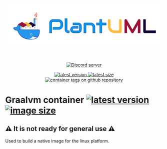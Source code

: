 <div align="center">
	<br />
	<p>	
		<img src="../.github/banner.png" alt="PlantUML Docker" />
	</p>
	<br />
	<p>
		<a href="https://discord.gg/sXhzexAQGh">
			<img src="https://img.shields.io/discord/1083727021328306236?color=5865F2&logo=discord&logoColor=white" alt="Discord server" />
		</a>
	</p>
	<p><a href="https://github.com/plantuml/docker/pkgs/container/docker%2Fgraalvm">
			<img src="https://ghcr-badge.egpl.dev/plantuml/docker/graalvm/latest_tag?trim=major&label=latest%20version" alt="latest version" />
			<img src="https://ghcr-badge.egpl.dev/plantuml/docker/graalvm/size?trim=major&label=latest%20size" alt="latest size" />
			<br />
			<img src="https://ghcr-badge.egpl.dev/plantuml/docker/graalvm/tags?trim=major" alt="container tags on github repository" />
	</a></p>
</div>

# Graalvm container [![latest version][graalvm-badge-latest-version]][graalvm-package-url] [![image size][graalvm-badge-image-size]][graalvm-package-url]

[graalvm-badge-latest-version]: https://ghcr-badge.egpl.dev/plantuml/docker/graalvm/latest_tag?trim=major&label=version
[graalvm-badge-image-size]: https://ghcr-badge.egpl.dev/plantuml/docker/graalvm/size?trim=major&label=size
[graalvm-package-url]: https://github.com/plantuml/docker/pkgs/container/docker%2Fgraalvm

## :warning: It is not ready for general use :warning:

Used to build a native image for the linux platform.
